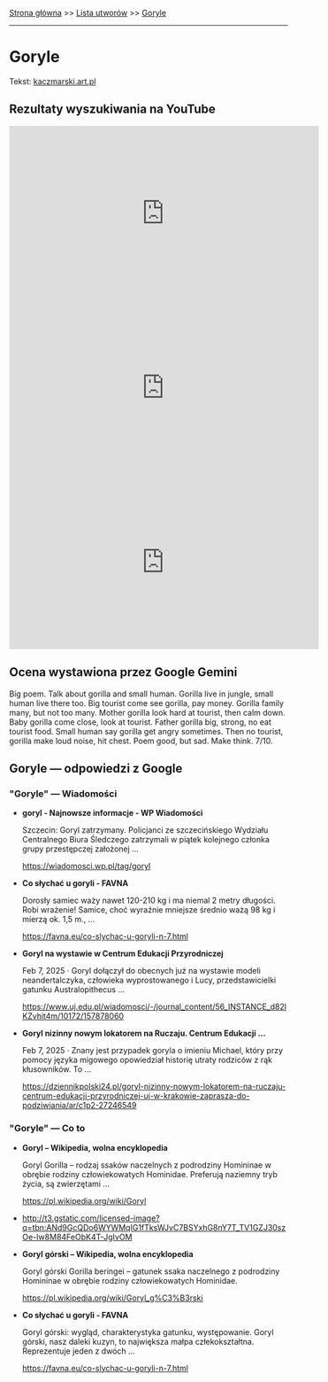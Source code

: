 [Strona główna](../index.md) >> [Lista utworów](../list.md) >> [Goryle](161.md)

---

# Goryle

Tekst: [kaczmarski.art.pl](https://www.kaczmarski.art.pl/tworczosc/wiersze/goryle/)

## Rezultaty wyszukiwania na YouTube

<iframe width="560" height="315" src="https://www.youtube.com/embed/PNAZ6i-PbLg?si=IdontcarewhotheIRSsendsImnotpayingtaxes" title="YouTube video player" frameborder="0" allow="accelerometer; autoplay; clipboard-write; encrypted-media; gyroscope; picture-in-picture; web-share" referrerpolicy="strict-origin-when-cross-origin" allowfullscreen></iframe>

<iframe width="560" height="315" src="https://www.youtube.com/embed/TRk-oWP3b0s?si=IdontcarewhotheIRSsendsImnotpayingtaxes" title="YouTube video player" frameborder="0" allow="accelerometer; autoplay; clipboard-write; encrypted-media; gyroscope; picture-in-picture; web-share" referrerpolicy="strict-origin-when-cross-origin" allowfullscreen></iframe>

<iframe width="560" height="315" src="https://www.youtube.com/embed/G0ha9fxBFy0?si=IdontcarewhotheIRSsendsImnotpayingtaxes" title="YouTube video player" frameborder="0" allow="accelerometer; autoplay; clipboard-write; encrypted-media; gyroscope; picture-in-picture; web-share" referrerpolicy="strict-origin-when-cross-origin" allowfullscreen></iframe>

## Ocena wystawiona przez Google Gemini

Big poem. Talk about gorilla and small human. Gorilla live in jungle, small human live there too. Big tourist come see gorilla, pay money. Gorilla family many, but not too many. Mother gorilla look hard at tourist, then calm down. Baby gorilla come close, look at tourist. Father gorilla big, strong, no eat tourist food. Small human say gorilla get angry sometimes. Then no tourist, gorilla make loud noise, hit chest. Poem good, but sad. Make think. 7/10.


## Goryle — odpowiedzi z Google

### "Goryle" — Wiadomości

- **goryl - Najnowsze informacje - WP Wiadomości**

    Szczecin: Goryl zatrzymany. Policjanci ze szczecińskiego Wydziału Centralnego Biura Śledczego zatrzymali w piątek kolejnego członka grupy przestępczej założonej ... 

   <https://wiadomosci.wp.pl/tag/goryl>
- **Co słychać u goryli - FAVNA**

    Dorosły samiec waży nawet 120-210 kg i ma niemal 2 metry długości. Robi wrażenie! Samice, choć wyraźnie mniejsze średnio ważą 98 kg i mierzą ok. 1,5 m., ... 

   <https://favna.eu/co-slychac-u-goryli-n-7.html>
- **Goryl na wystawie w Centrum Edukacji Przyrodniczej**

    Feb 7, 2025  ·  Goryl dołączył do obecnych już na wystawie modeli neandertalczyka, człowieka wyprostowanego i Lucy, przedstawicielki gatunku Australopithecus ... 

   <https://www.uj.edu.pl/wiadomosci/-/journal_content/56_INSTANCE_d82lKZvhit4m/10172/157878060>
- **Goryl nizinny nowym lokatorem na Ruczaju. Centrum Edukacji ...**

    Feb 7, 2025  ·  Znany jest przypadek goryla o imieniu Michael, który przy pomocy języka migowego opowiedział historię utraty rodziców z rąk kłusowników. To ... 

   <https://dziennikpolski24.pl/goryl-nizinny-nowym-lokatorem-na-ruczaju-centrum-edukacji-przyrodniczej-uj-w-krakowie-zaprasza-do-podziwiania/ar/c1p2-27246549>

### "Goryle" — Co to

- **Goryl – Wikipedia, wolna encyklopedia**

    Goryl Gorilla – rodzaj ssaków naczelnych z podrodziny Homininae w obrębie rodziny człowiekowatych Hominidae. Preferują naziemny tryb życia, są zwierzętami ... 

   <https://pl.wikipedia.org/wiki/Goryl>
- <http://t3.gstatic.com/licensed-image?q=tbn:ANd9GcQDo6WYWMqIG1fTksWJvC7BSYxhG8nY7T_TV1GZJ30szOe-Iw8M84FeObK4T-JgIvOM>
- **Goryl górski – Wikipedia, wolna encyklopedia**

    Goryl górski Gorilla beringei – gatunek ssaka naczelnego z podrodziny Homininae w obrębie rodziny człowiekowatych Hominidae. 

   <https://pl.wikipedia.org/wiki/Goryl_g%C3%B3rski>
- **Co słychać u goryli - FAVNA**

    Goryl górski: wygląd, charakterystyka gatunku, występowanie. Goryl górski, nasz daleki kuzyn, to największa małpa człekokształtna. Reprezentuje jeden z dwóch ... 

   <https://favna.eu/co-slychac-u-goryli-n-7.html>

